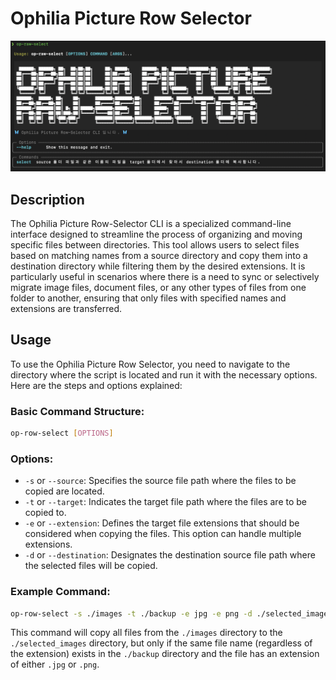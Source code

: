 # Ophilia Picture Row Selector

![Ophilia Picture Row Selector](snapshot.png)

## Description
The Ophilia Picture Row-Selector CLI is a specialized command-line interface designed to streamline the process of organizing and moving specific files between directories. This tool allows users to select files based on matching names from a source directory and copy them into a destination directory while filtering them by the desired extensions. It is particularly useful in scenarios where there is a need to sync or selectively migrate image files, document files, or any other types of files from one folder to another, ensuring that only files with specified names and extensions are transferred.

## Usage
To use the Ophilia Picture Row Selector, you need to navigate to the directory where the script is located and run it with the necessary options. Here are the steps and options explained:

### Basic Command Structure:
```bash
op-row-select [OPTIONS]
```

### Options:
- `-s` or `--source`: Specifies the source file path where the files to be copied are located.
- `-t` or `--target`: Indicates the target file path where the files are to be copied to.
- `-e` or `--extension`: Defines the target file extensions that should be considered when copying the files. This option can handle multiple extensions.
- `-d` or `--destination`: Designates the destination source file path where the selected files will be copied.

### Example Command:
```bash
op-row-select -s ./images -t ./backup -e jpg -e png -d ./selected_images
```
This command will copy all files from the `./images` directory to the `./selected_images` directory, but only if the same file name (regardless of the extension) exists in the `./backup` directory and the file has an extension of either `.jpg` or `.png`.
